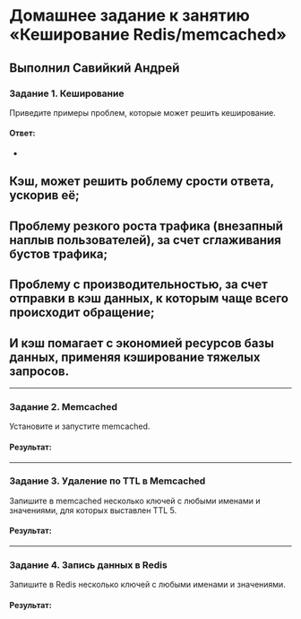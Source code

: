 # Домашнее задание к занятию «Кеширование Redis/memcached»

## Выполнил Савийкий Андрей

### Задание 1. Кеширование 

Приведите примеры проблем, которые может решить кеширование. 

#### Ответ:
-
Кэш, может решить роблему срости ответа, ускорив её;
-
Проблему резкого роста трафика (внезапный наплыв пользователей), за счет сглаживания бустов трафика;
-
Проблему с производительностью, за счет отправки в кэш данных, к которым чаще всего происходит обращение;
-
И кэш помагает с экономией ресурсов базы данных, применяя кэширование тяжелых запросов.
-

---

### Задание 2. Memcached

Установите и запустите memcached.

#### Результат:

---

### Задание 3. Удаление по TTL в Memcached

Запишите в memcached несколько ключей с любыми именами и значениями, для которых выставлен TTL 5. 

#### Результат:

---

### Задание 4. Запись данных в Redis

Запишите в Redis несколько ключей с любыми именами и значениями. 

#### Результат:


